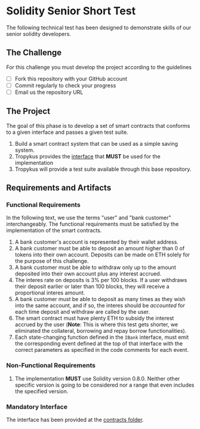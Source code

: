 # Solidity Senior Short Test

The following technical test has been designed to demonstrate skills of our senior solidity developers.

## The Challenge
For this challenge you must develop the project according to the guidelines
- [ ] Fork this repository with your GitHub account
- [ ] Commit regularly to check your progress
- [ ] Email us the repository URL

## The Project
The goal of this phase is to develop a set of smart contracts that conforms to a given interface and passes a given test suite.

1. Build a smart contract system that can be used as a simple saving system.
2. Tropykus provides the [interface](#mandatory-interface) that **MUST** be used for the implementation
3. Tropykus will provide a test suite available through this base repository.

## Requirements and Artifacts
### Functional Requirements
In the following text, we use the terms "user" and "bank customer" interchangeably. The functional requirements must be satisfied by the implementation of the smart contracts.

1. A bank customer's account is represented by their wallet address.
2. A bank customer must be able to deposit an amount higher than 0 of tokens into their own account. Deposits can be made on ETH solely for the purpose of this challenge.
3. A bank customer must be able to withdraw only up to the amount deposited into their own account plus any interest accrued.
4. The interes rate on deposits is 3% per 100 blocks. If a user withdraws their deposit earlier or later than 100 blocks, they will receive a proportional interes amount.
5. A bank customer must be able to deposit as many times as they wish into the same account, and if so, the interes should be *accounted* for each time deposit and withdraw are called by the user.
6. The smart contract must have plenty ETH to subsidy the interest accrued by the user (**Note**: This is where this test gets shorter, we eliminated the collateral, borrowing and repay borrow functionalities).
7. Each state-changing function defined in the `IBank` interface, must emit the corresponding event defined at the top of that interface with the correct parameters as specified in the code comments for each event.

### Non-Functional Requirements
1. The implementation **MUST** use Solidity version 0.8.0. Neither other specific version is going to be considered nor a range that even includes the specified version.

### Mandatory Interface
The interface has been provided at the [contracts folder](/contracts/IBank.sol).